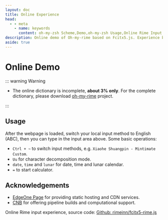 ```yaml
---
layout: doc
title: Online Experience
head:
  - - meta
    - name: keywords
      content: oh-my-zsh Scheme,Demo,oh-my-zsh Usage,Online Rime Input
description: Online demo of Oh-my-rime based on Fcitx5.js. Experience basic features like date, time, lunar calendar, calculator, etc.
aside: true
---
```


# Online Demo
<rime/>

::: warning Warning

- The online dictionary is incomplete, **about 3% only**. For the complete dictionary, please download [oh-my-rime](https://github.com/Mintimate/oh-my-rime) project.

:::

## Usage

After the webpage is loaded, switch your local input method to English (ABC), then you can type in the input area above. Some basic operations:
- `Ctrl + ~` to switch input methods, e.g. `Xiaohe Shuangpin - Mintimate Custom`.
- `Uu` for character decomposition mode.
- `date`, `time` and `lunar` for date, time and lunar calendar.
- `=` to start calculator.

## Acknowledgements  
- [EdgeOne Page](https://cnb.cool) for providing static hosting and CDN services.  
- [CNB](https://cnb.cool) for offering pipeline builds and computational support.  

Online Rime input experience, source code: [Github: rimeinn/fcitx5-rime.js](https://github.com/rimeinn/fcitx5-rime.js)  